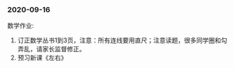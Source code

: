 <!---
markmeta_author: wongoo
markmeta_date: 2020-02-13
markmeta_title: 2020 数学作业
markmeta_categories: 小学
markmeta_tags: 书图,教育
-->

### 2020-09-16

数学作业:
1. 订正数学丛书1到3页，注意：所有连线要用直尺；注意读题，很多同学圈和勾弄乱，请家长监督修正。
2. 预习新课《左右》



